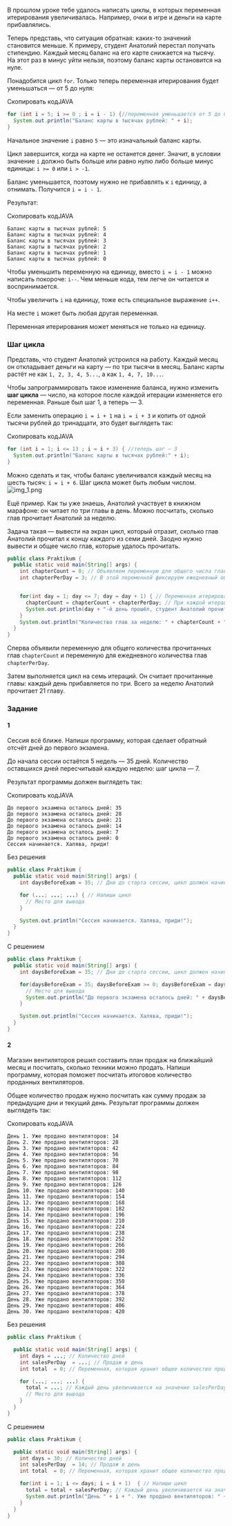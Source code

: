 В прошлом уроке тебе удалось написать циклы, в которых переменная итерирования увеличивалась. Например, очки в игре и деньги на карте прибавлялись.

Теперь представь, что ситуация обратная: каких-то значений становится меньше. К примеру, студент Анатолий перестал получать стипендию. Каждый месяц баланс на его карте снижается на тысячу. На этот раз в минус уйти нельзя, поэтому баланс карты остановится на нуле.

Понадобится цикл `for`. Только теперь переменная итерирования будет уменьшаться — от 5 до нуля:

Скопировать кодJAVA

```java
for (int i = 5; i >= 0 ; i = i - 1) {//переменная уменьшается от 5 до 0
  System.out.println("Баланс карты в тысячах рублей: " + i);
} 
```

Начальное значение `i` равно `5` — это изначальный баланс карты.

Цикл завершится, когда на карте не останется денег. Значит, в условии значение `i` должно быть больше или равно нулю либо больше минус единицы: `i >= 0` или `i > -1`.

Баланс уменьшается, поэтому нужно не прибавлять к `i` единицу, а отнимать. Получится `i = i - 1`.

Результат:

Скопировать кодJAVA

```
Баланс карты в тысячах рублей: 5
Баланс карты в тысячах рублей: 4
Баланс карты в тысячах рублей: 3
Баланс карты в тысячах рублей: 2
Баланс карты в тысячах рублей: 1
Баланс карты в тысячах рублей: 0 
```

Чтобы уменьшить переменную на единицу, вместо `i = i - 1` можно написать покороче: `i--`. Чем меньше кода, тем легче он читается и воспринимается.

Чтобы увеличить `i` на единицу, тоже есть специальное выражение `i++`.

На месте `i` может быть любая другая переменная.

Переменная итерирования может меняться не только на единицу.

### Шаг цикла

Представь, что студент Анатолий устроился на работу. Каждый месяц он откладывает деньги на карту — по три тысячи в месяц. Баланс карты растёт не как `1, 2, 3, 4, 5...`, а как `1, 4, 7, 10...`.

Чтобы запрограммировать такое изменение баланса, нужно изменить **шаг цикла** — число, на которое после каждой итерации изменяется его переменная. Раньше был шаг 1, а теперь — 3.

Если заменить операцию `i = i + 1` на `i = i + 3` и копить от одной тысячи рублей до тринадцати, это будет выглядеть так:

Скопировать кодJAVA

```java
for (int i = 1; i <= 13 ; i = i + 3) { //теперь шаг — 3
  System.out.println("Баланс карты в тысячах рублей:" + i);
} 
```

Можно сделать и так, чтобы баланс увеличивался каждый месяц на шесть тысяч: `i = i + 6`. Шаг цикла может быть любым числом.
![img_1.png](img%2Fimg_1.png)


Ещё пример. Как ты уже знаешь, Анатолий участвует в книжном марафоне: он читает по три главы в день. Можно посчитать, сколько глав прочитает Анатолий за неделю.

Задача такая — вывести на экран цикл, который отразит, сколько глав Анатолий прочитал к концу каждого из семи дней. Заодно нужно вывести и общее число глав, которые удалось прочитать.

```java
public class Praktikum {
  public static void main(String[] args) {
    int chapterCount = 0; // Объявляем переменную для общего числа глав
    int chapterPerDay = 3; // В этой переменной фиксируем ежедневный объем чтения, он будет неизменным


    for(int day = 1; day <= 7; day = day + 1) { // Переменная итерирования — day. Число итераций совпадает с количеством дней в неделе
      chapterCount = chapterCount + chapterPerDay; // При каждой итерации плюс 3 глав
      System.out.println(day + "-й день прошёл, студент Анатолий прочитал " + chapterCount + " глав."); // Сколько глав прочитывает Анатолий за разное количество дней
    }
    System.out.println("Количество глав за неделю: " + chapterCount + " глава."); // Сколько глав всего будет прочитано за неделю
  }
}
```
Сперва объявили переменную для общего количества прочитанных глав `chapterCount` и переменную для ежедневного количества глав `chapterPerDay`.

Затем выполняется цикл на семь итераций. Он считает прочитанные главы: каждый день прибавляется по три. Всего за неделю Анатолий прочитает 21 главу.

### Задание
#### 1

Сессия всё ближе. Напиши программу, которая сделает обратный отсчёт дней до первого экзамена.

До начала сессии остаётся 5 недель — 35 дней. Количество оставшихся дней пересчитывай каждую неделю: шаг цикла — 7.

Результат программы должен выглядеть так:

Скопировать кодJAVA

```
До первого экзамена осталось дней: 35
До первого экзамена осталось дней: 28
До первого экзамена осталось дней: 21
До первого экзамена осталось дней: 14
До первого экзамена осталось дней: 7
До первого экзамена осталось дней: 0
Сессия начинается. Халява, приди! 
```

Без решения
```java
public class Praktikum {
  public static void main(String[] args) {
    int daysBeforeExam = 35; // Дни до старта сессии, цикл должен начинаться с их значения 

    for (...; ...; ...) { // Напиши цикл
      // Место для вывода
    }

    System.out.println("Сессия начинается. Халява, приди!");
  }
}
```

С решением
```Java
public class Praktikum {
  public static void main(String[] args) {
    int daysBeforeExam = 35; // Дни до старта сессии, цикл должен начинаться с их значения 

    for(daysBeforeExam = 35; daysBeforeExam >= 0; daysBeforeExam = daysBeforeExam - 7)  { // Напиши цикл
      // Место для вывода
      System.out.println("До первого экзамена осталось дней: " + daysBeforeExam);
    }

    System.out.println("Сессия начинается. Халява, приди!");
  }
}
```

#### 2
Магазин вентиляторов решил составить план продаж на ближайший месяц и посчитать, сколько техники можно продать. Напиши программу, которая поможет посчитать итоговое количество проданных вентиляторов.

Общее количество продаж нужно посчитать как сумму продаж за предыдущие дни и текущий день. Результат программы должен выглядеть так:

Скопировать кодJAVA

```
День 1. Уже продано вентиляторов: 14
День 2. Уже продано вентиляторов: 28
День 3. Уже продано вентиляторов: 42
День 4. Уже продано вентиляторов: 56
День 5. Уже продано вентиляторов: 70
День 6. Уже продано вентиляторов: 84
День 7. Уже продано вентиляторов: 98
День 8. Уже продано вентиляторов: 112
День 9. Уже продано вентиляторов: 126
День 10. Уже продано вентиляторов: 140
День 11. Уже продано вентиляторов: 154
День 12. Уже продано вентиляторов: 168
День 13. Уже продано вентиляторов: 182
День 14. Уже продано вентиляторов: 196
День 15. Уже продано вентиляторов: 210
День 16. Уже продано вентиляторов: 224
День 17. Уже продано вентиляторов: 238
День 18. Уже продано вентиляторов: 252
День 19. Уже продано вентиляторов: 266
День 20. Уже продано вентиляторов: 280
День 21. Уже продано вентиляторов: 294
День 22. Уже продано вентиляторов: 308
День 23. Уже продано вентиляторов: 322
День 24. Уже продано вентиляторов: 336
День 25. Уже продано вентиляторов: 350
День 26. Уже продано вентиляторов: 364
День 27. Уже продано вентиляторов: 378
День 28. Уже продано вентиляторов: 392
День 29. Уже продано вентиляторов: 406
День 30. Уже продано вентиляторов: 420 
```

Без решения
```Java
public class Praktikum {

  public static void main(String[] args) {
    int days = ...; // Количество дней
    int salesPerDay  = ...; // Продаж в день
    int total  = 0; // Переменная, которая хранит общее количество продаж 

    for (...; ...; ...) {
      total = ...; // Каждый день увеличивается на значение salesPerDay
      // Место для вывода
    }
  }
}
```

С решением
```Java
public class Praktikum {

  public static void main(String[] args) {
    int days = 30; // Количество дней
    int salesPerDay  = 14; // Продаж в день
    int total  = 0; // Переменная, которая хранит общее количество продаж 

    for(int i = 1; i <= days; i = i + 1)  { // Напиши цикл
      total = total + salesPerDay; // Каждый день увеличивается на значение salesPerDay
      System.out.println("День " + i + ". Уже продано вентиляторов: " + total);
    }
  }
}
```